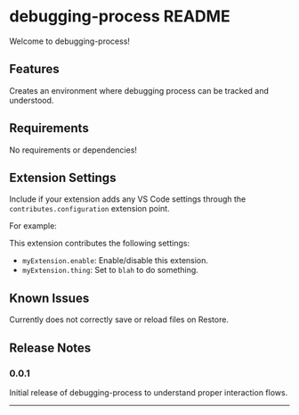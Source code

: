 # debugging-process README

Welcome to debugging-process!

## Features

Creates an environment where debugging process can be tracked and understood.

## Requirements

No requirements or dependencies!

## Extension Settings

Include if your extension adds any VS Code settings through the `contributes.configuration` extension point.

For example:

This extension contributes the following settings:

* `myExtension.enable`: Enable/disable this extension.
* `myExtension.thing`: Set to `blah` to do something.

## Known Issues

Currently does not correctly save or reload files on Restore.

## Release Notes

### 0.0.1

Initial release of debugging-process to understand proper interaction flows.

---
